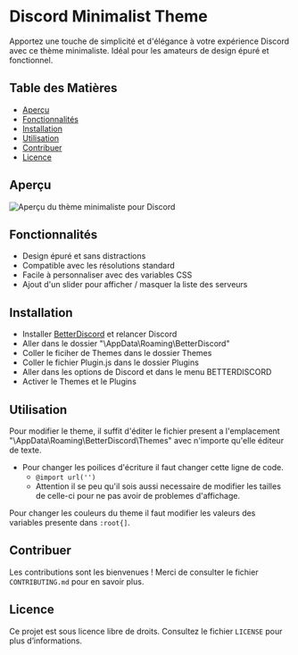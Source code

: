 # Discord Minimalist Theme
Apportez une touche de simplicité et d'élégance à votre expérience Discord avec ce thème minimaliste. Idéal pour les amateurs de design épuré et fonctionnel.

## Table des Matières
- [Aperçu](#aperçu)
- [Fonctionnalités](#fonctionnalités)
- [Installation](#installation)
- [Utilisation](#utilisation)
- [Contribuer](#contribuer)
- [Licence](#licence)

## Aperçu
![Aperçu du thème minimaliste pour Discord](https://link-vers-votre-image.com/image.png)

## Fonctionnalités
- Design épuré et sans distractions
- Compatible avec les résolutions standard
- Facile à personnaliser avec des variables CSS
- Ajout d'un slider pour afficher / masquer la liste des serveurs

## Installation
- Installer [BetterDiscord](https://betterdiscord.app/) et relancer Discord
- Aller dans le dossier "\AppData\Roaming\BetterDiscord"
- Coller le ficiher de Themes dans le dossier Themes
- Coller le fichier Plugin.js dans le dossier Plugins
- Aller dans les options de Discord et dans le menu BETTERDISCORD
- Activer le Themes et le Plugins

## Utilisation
Pour modifier le theme, il suffit d'éditer le fichier present a l'emplacement "\AppData\Roaming\BetterDiscord\Themes" avec n'importe qu'elle éditeur de texte.

- Pour changer les poilices d'écriture il faut changer cette ligne de code.
  - `@import url('')`
  - Attention il se peu qu'il sois aussi necessaire de modifier les tailles de celle-ci pour ne pas avoir de problemes d'affichage.

Pour changer les couleurs du theme il faut modifier les valeurs des variables presente dans  `:root{]`.


## Contribuer
Les contributions sont les bienvenues ! Merci de consulter le fichier `CONTRIBUTING.md` pour en savoir plus.

## Licence
Ce projet est sous licence libre de droits. Consultez le fichier `LICENSE` pour plus d’informations.
